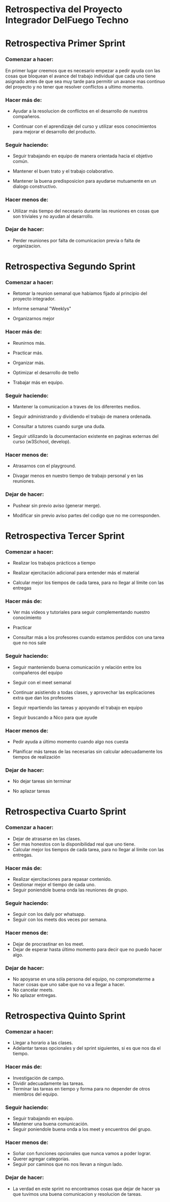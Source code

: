 # **Retrospectiva del Proyecto Integrador DelFuego Techno**

# **Retrospectiva Primer Sprint**

### **Comenzar a hacer:**

En primer lugar creemos que es necesario empezar a pedir ayuda con las cosas que bloquean el avance del trabajo individual que cada uno tiene asignado antes de que sea muy tarde para permitir un avance mas continuo del proyecto y no tener que resolver conflictos a ultimo momento.

### **Hacer más de:** 

- Ayudar a la resolucion de conflictos en el desarrollo de nuestros compañeros.

- Continuar con el aprendizaje del curso y utilizar esos conocimientos para mejorar el desarrollo del producto.

### **Seguir haciendo:**

- Seguir trabajando en equipo de manera orientada hacia el objetivo común.

- Mantener el buen trato y el trabajo colaborativo.

- Mantener la buena predisposicion para ayudarse mutuamente en un dialogo constructivo.

### **Hacer menos de:** 

- Utilizar más tiempo del necesario durante las reuniones en cosas que son triviales y no ayudan al desarrollo.

### **Dejar de hacer:**

- Perder reuniones por falta de comunicacion previa o falta de organizacion.








# **Retrospectiva Segundo Sprint**

### **Comenzar a hacer:**

- Retomar la reunion semanal que habiamos fijado al principio del proyecto integrador.

- Informe semanal "Weeklys"

- Organizarnos mejor

### **Hacer más de:** 

- Reunirnos más.

- Practicar más.

- Organizar más.

- Optimizar el desarrollo de trello

- Trabajar más en equipo.

### **Seguir haciendo:**

- Mantener la comunicacion a traves de los diferentes medios.

- Seguir administrando y dividiendo el trabajo de manera ordenada.

- Consultar a tutores cuando surge una duda.

- Seguir utilizando la documentacion existente en paginas externas del curso (w3School, develop).

### **Hacer menos de:** 

- Atrasarnos con el playground.

- Divagar menos en nuestro tiempo de trabajo personal y en las reuniones.

### **Dejar de hacer:**

- Pushear sin previo aviso (generar merge).

- Modificar sin previo aviso partes del codigo que no me corresponden.


# **Retrospectiva Tercer Sprint**

### **Comenzar a hacer:**

- Realizar los trabajos prácticos a tiempo

- Realizar ejercitación adicional para entender más el material

- Calcular mejor los tiempos de cada tarea, para no llegar al límite con las entregas


### **Hacer más de:** 

- Ver más videos y tutoriales para seguir complementando nuestro conocimiento

- Practicar

- Consultar más a los profesores cuando estamos perdidos con una tarea que no nos sale


### **Seguir haciendo:**

- Seguir manteniendo buena comunicación y relación entre los compañeros del equipo

- Seguir con el meet semanal

- Continuar asistiendo a todas clases, y aprovechar las explicaciones extra que dan los profesores

- Seguir repartiendo las tareas y apoyando el trabajo en equipo

- Seguir buscando a Nico para que ayude

### **Hacer menos de:** 

- Pedir ayuda a último momento cuando algo nos cuesta

- Planificar más tareas de las necesarias sin calcular adecuadamente los tiempos de realización

### **Dejar de hacer:**

- No dejar tareas sin terminar

- No aplazar tareas

# **Retrospectiva Cuarto Sprint**

### **Comenzar a hacer:**

- Dejar de atrasarse en las clases.
- Ser mas honestos con la disponibilidad real que uno tiene.
- Calcular mejor los tiempos de cada tarea, para no llegar al límite con las entregas.

### **Hacer más de:** 

- Realizar ejercitaciones para repasar contenido.
- Gestionar mejor el tiempo de cada uno.
- Seguir poniendole buena onda las reuniones de grupo.

### **Seguir haciendo:**

- Seguir con los daily por whatsapp. 
- Seguir con los meets dos veces por semana.

### **Hacer menos de:** 

- Dejar de procrastinar en los meet.
- Dejar de esperar hasta último momento para decir que no puedo hacer algo.

### **Dejar de hacer:**

- No apoyarse en una sóla persona del equipo, no comprometerme a hacer cosas que uno sabe que no va a llegar a hacer.
- No cancelar meets.
- No aplazar entregas.

# **Retrospectiva Quinto Sprint**

### **Comenzar a hacer:**

- Llegar a horario a las clases.
- Adelantar tareas opcionales y del sprint siguientes, si es que nos da el tiempo.

### **Hacer más de:** 

- Investigación de campo.
- Dividir adecuadamente las tareas.
- Terminar las tareas en tiempo y forma para no depender de otros miembros del equipo.

### **Seguir haciendo:**

- Seguir trabajando en equipo.
- Mantener una buena comunicación.
- Seguir poniendole buena onda a los meet y encuentros del grupo.

### **Hacer menos de:** 

- Soñar con funciones opcionales que nunca vamos a poder lograr.
- Querer agregar categorias.
- Seguir por caminos que no nos llevan a ningun lado.

### **Dejar de hacer:**

- La verdad en este sprint no encontramos cosas que dejar de hacer ya que tuvimos una buena comunicacion y resolucion de tareas.